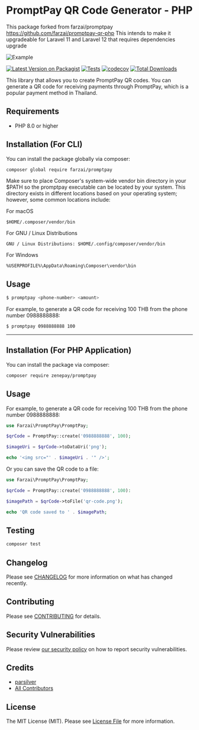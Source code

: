 # PromptPay QR Code Generator - PHP
This package forked from farzai/promptpay https://github.com/farzai/promptpay-qr-php
This intends to make it upgradeable for Laravel 11 and Laravel 12 that requires dependencies upgrade

![Example](assets/example.png)

[![Latest Version on Packagist](https://img.shields.io/packagist/v/farzai/promptpay.svg?style=flat-square)](https://packagist.org/packages/farzai/promptpay)
[![Tests](https://img.shields.io/github/actions/workflow/status/farzai/promptpay-qr-php/run-tests.yml?branch=main&label=tests&style=flat-square)](https://github.com/farzai/promptpay-qr-php/actions/workflows/run-tests.yml)
[![codecov](https://codecov.io/gh/farzai/promptpay-qr-php/branch/main/graph/badge.svg)](https://codecov.io/gh/farzai/promptpay-qr-php)
[![Total Downloads](https://img.shields.io/packagist/dt/farzai/promptpay.svg?style=flat-square)](https://packagist.org/packages/farzai/promptpay)


This library that allows you to create PromptPay QR codes. 
You can generate a QR code for receiving payments through PromptPay, which is a popular payment method in Thailand.


## Requirements

- PHP 8.0 or higher

## Installation (For CLI)

You can install the package globally via composer:

```bash
composer global require farzai/promptpay
```
Make sure to place Composer's system-wide vendor bin directory in your $PATH so the promptpay executable can be located by your system. 
This directory exists in different locations based on your operating system;
however, some common locations include:


For macOS
```
$HOME/.composer/vendor/bin
```

For GNU / Linux Distributions
```
GNU / Linux Distributions: $HOME/.config/composer/vendor/bin
```

For Windows
```
%USERPROFILE%\AppData\Roaming\Composer\vendor\bin
```

## Usage

```bash
$ promptpay <phone-number> <amount>
```

For example, to generate a QR code for receiving 100 THB from the phone number 0988888888:
```bash
$ promptpay 0988888888 100
```


---


## Installation (For PHP Application)


You can install the package via composer:

```bash
composer require zenepay/promptpay
```

## Usage

For example, to generate a QR code for receiving 100 THB from the phone number 0988888888:

```php
use Farzai\PromptPay\PromptPay;

$qrCode = PromptPay::create('0988888888', 100);

$imageUri = $qrCode->toDataUri('png');

echo '<img src="' . $imageUri . '" />';
```

Or you can save the QR code to a file:

```php
use Farzai\PromptPay\PromptPay;

$qrCode = PromptPay::create('0988888888', 100):

$imagePath = $qrCode->toFile('qr-code.png');

echo 'QR code saved to ' . $imagePath;
```

## Testing

```bash
composer test
```

## Changelog

Please see [CHANGELOG](CHANGELOG.md) for more information on what has changed recently.

## Contributing

Please see [CONTRIBUTING](https://github.com/farzai/.github/blob/main/CONTRIBUTING.md) for details.

## Security Vulnerabilities

Please review [our security policy](../../security/policy) on how to report security vulnerabilities.

## Credits

- [parsilver](https://github.com/parsilver)
- [All Contributors](../../contributors)

## License

The MIT License (MIT). Please see [License File](LICENSE.md) for more information.

